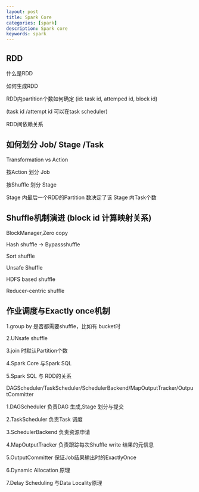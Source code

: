 ```yaml
---
layout: post
title: Spark Core
categories: [spark]
description: Spark core
keywords: spark
---
```




## RDD

什么是RDD

如何生成RDD

RDD内partition个数如何确定 (id: task id, attemped id, block id)

(task id /attempt id 可以在task scheduler)

RDD间依赖关系

## 如何划分 Job/ Stage /Task

Transformation vs Action

按Action 划分 Job

按Shuffle 划分 Stage

Stage 内最后一个RDD的Partition 数决定了该 Stage 内Task个数 

## Shuffle机制演进 (block id 计算映射关系)

BlockManager,Zero copy

Hash shuffle -> Bypassshuffle

Sort shuffle

Unsafe Shuffle

HDFS based shuffle

Reducer-centric shuffle



## 作业调度与Exactly once机制

1.group by 是否都需要shuffle，比如有 bucket时

2.UNsafe shuffle

3.join 时默认Partition个数

4.Spark Core 与Spark SQL

5.Spark SQL 与 RDD的关系



DAGScheduler/TaskScheduler/SchedulerBackend/MapOutputTracker/OutputCommitter

1.DAGScheduler 负责DAG 生成,Stage 划分与提交

2.TaskScheduler 负责Task 调度

3.SchedulerBackend 负责资源申请

4.MapOutputTracker 负责跟踪每次Shuffle write 结果的元信息

5.OutputCommitter 保证Job结果输出时的ExactlyOnce

6.Dynamic Allocation 原理

7.Delay Scheduling 与Data Locality原理



